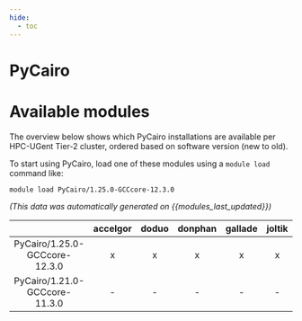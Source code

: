 ```yaml
---
hide:
  - toc
---
```


PyCairo
=======

# Available modules


The overview below shows which PyCairo installations are available per HPC-UGent Tier-2 cluster, ordered based on software version (new to old).

To start using PyCairo, load one of these modules using a `module load` command like:

```shell
module load PyCairo/1.25.0-GCCcore-12.3.0
```

*(This data was automatically generated on {{modules_last_updated}})*

| |accelgor|doduo|donphan|gallade|joltik|litleo|shinx|
| :---: | :---: | :---: | :---: | :---: | :---: | :---: | :---: |
|PyCairo/1.25.0-GCCcore-12.3.0|x|x|x|x|x|x|x|
|PyCairo/1.21.0-GCCcore-11.3.0|-|-|-|-|-|x|x|
